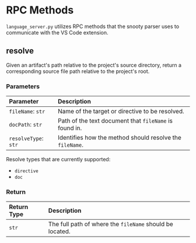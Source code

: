 # RPC Methods

`language_server.py` utilizes RPC methods that the snooty parser uses to communicate with the VS Code extension.

## resolve
Given an artifact's path relative to the project's source directory, return a corresponding source file path relative to the project's root.

### Parameters

| Parameter           | Description                                              |
| :------------------ | :------------------------------------------------------- |
|`fileName`: `str`    | Name of the target or directive to be resolved.          |
|`docPath`: `str`     | Path of the text document that `fileName` is found in.   |
|`resolveType`: `str` | Identifies how the method should resolve the `fileName`. |

Resolve types that are currently supported:
* `directive`
* `doc`

### Return
| Return Type | Description                                              |
| :---------- | :------------------------------------------------------- |
| `str`       | The full path of where the `fileName` should be located. |